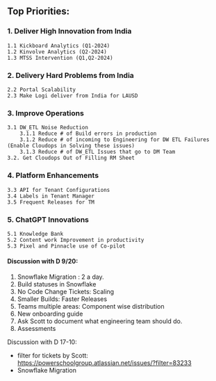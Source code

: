 ## Top Priorities: 
### 1. Deliver High Innovation from India 
    1.1 Kickboard Analytics (Q1-2024)  
    1.2 Kinvolve Analytics (Q2-2024) 
    1.3 MTSS Intervention (Q1,Q2-2024) 
    
### 2. Delivery Hard Problems from India 
    2.2 Portal Scalability 
    2.3 Make Logi deliver from India for LAUSD 

### 3. Improve Operations 
    3.1 DW_ETL Noise Reduction
        3.1.1 Reduce # of Build errors in production 
        3.1.2 Reduce # of incoming to Engineering for DW ETL Failures (Enable Cloudops in Solving these issues) 
        3.1.3 Reduce # of DW_ETL Issues that go to DM Team 
    3.2. Get Cloudops Out of Filling RM Sheet

### 4. Platform Enhancements
    3.3 API for Tenant Configurations 
    3.4 Labels in Tenant Manager 
    3.5 Frequent Releases for TM 

### 5. ChatGPT Innovations
    5.1 Knowledge Bank 
    5.2 Content work Improvement in productivity 
    5.3 Pixel and Pinnacle use of Co-pilot 
    
#### Discussion with D 9/20:
1. Snowflake Migration : 2 a day. 
2. Build statuses in Snowflake 
3. No Code Change Tickets: Scaling 
4. Smaller Builds: Faster Releases 
5. Teams multiple areas: Component wise distribution 
6. New onboarding guide 
7. Ask Scott to document what engineering team should do.
8. Assessments 

Discussion with D 17-10:
- filter for tickets by Scott: https://powerschoolgroup.atlassian.net/issues/?filter=83233
- Snowflake Migration
